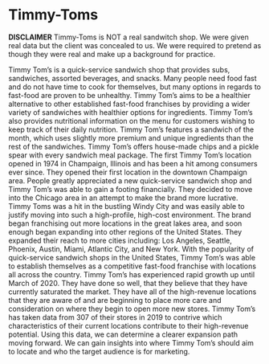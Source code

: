 # Timmy-Toms

**DISCLAIMER** Timmy-Toms is NOT a real sandwitch shop.  We were given real data but the client was concealed to us.  We were required to pretend as though they were real and make up a background for practice.

Timmy Tom’s is a quick-service sandwich shop that provides subs, sandwiches, assorted beverages, and snacks.  Many people need food fast and do not have time to cook for themselves, but many options in regards to fast-food are proven to be unhealthy.  Timmy Tom’s aims to be a healthier alternative to other established fast-food franchises by providing a wider variety of sandwiches with healthier options for ingredients.  Timmy Tom’s also provides nutritional information on the menu for customers wishing to keep track of their daily nutrition.  Timmy Tom’s features a sandwich of the month, which uses slightly more premium and unique ingredients than the rest of the sandwiches.  Timmy Tom’s offers house-made chips and a pickle spear with every sandwich meal package.  The first Timmy Tom’s location opened in 1974 in Champaign, Illinois and has been a hit among consumers ever since.  They opened their first location in the downtown Champaign area.  People greatly appreciated a new quick-service sandwich shop and Timmy Tom’s was able to gain a footing financially.  They decided to move into the Chicago area in an attempt to make the brand more lucrative.  Timmy Toms was a hit in the bustling Windy City and was easily able to justify moving into such a high-profile, high-cost environment.  The brand began franchising out more locations in the great lakes area, and soon enough began expanding into other regions of the United States. They expanded their reach to more cities including: Los Angeles, Seattle, Phoenix, Austin, Miami, Atlantic City, and New York. With the popularity of quick-service sandwich shops in the United States, Timmy Tom’s was able to establish themselves as a competitive fast-food franchise with locations all across the country.
Timmy Tom’s has experienced rapid growth up until March of 2020.  They have done so well, that they believe that they have currently saturated the market.  They have all of the high-revenue locations that they are aware of and are beginning to place more care and consideration on where they begin to open more new stores.  Timmy Tom’s has taken data from 307 of their stores in 2019 to contrive which characteristics of their current locations contribute to their high-revenue potential.  Using this data, we can determine a clearer expansion path moving forward.  We can gain insights into where Timmy Tom’s should aim to locate and who the target audience is for marketing.
